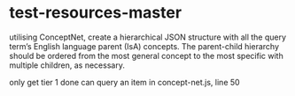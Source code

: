 # test-resources-master
 utilising ConceptNet, create a hierarchical JSON structure with all the query term’s English language parent (IsA) concepts. The parent-child hierarchy should be ordered from the most general concept to the most specific with multiple children, as necessary. 


only get tier 1 done
can query an item in concept-net.js, line 50

